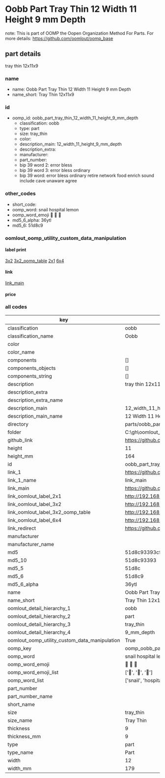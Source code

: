 # Oobb Part Tray Thin 12 Width 11 Height 9 mm Depth  

note: This is part of OOMP the Oopen Organization Method For Parts. For more details: https://github.com/oomlout/oomp_base

##  part details
  



tray thin 12x11x9



### name
* name: Oobb Part Tray Thin 12 Width 11 Height 9 mm Depth
* name_short: Tray Thin 12x11x9 
### id
* oomp_id: oobb_part_tray_thin_12_width_11_height_9_mm_depth
  * classification: oobb
  * type: part
  * size: tray_thin
  * color: 
  * description_main: 12_width_11_height_9_mm_depth
  * description_extra: 
  * manufacturer: 
  * part_number: 
  * bip 39 word 2: error bless
  * bip 39 word 3: error bless ordinary
  * bip 39 word: error bless ordinary retire network food enrich sound include cave unaware agree

### other_codes
* short_code: 
* oomp_word: snail hospital lemon
* oomp_word_emoji :snail: :hospital: :lemon:
* md5_6_alpha: 36ytl
* md5_6: 51d8c9






### oomlout_oomp_utility_custom_data_manipulation
#### label print
[3x2](http://192.168.1.245:1112/?label=oomp%2036ytl)
[3x2_oomp_table](http://192.168.1.108:1112/?label=oomp%2036ytl)
[2x1](http://192.168.1.242:1112/?label=oomp%2036ytl)
[6x4](http://192.168.1.55:1112/?label=oomp%2036ytl)    

#### link

[link_main](https://github.com/oomlout/oomlout_oobb_version_4_generated_parts/tree/main/navigation_oomp/oobb/part/tray_thin/12_width_11_height_9_mm_depth/part)                              

#### price







### all codes 
| key | value |  
| --- | --- |  
| classification | oobb |  
| classification_name | Oobb |  
| color |  |  
| color_name |  |  
| components | [] |  
| components_objects | [] |  
| components_string | [] |  
| description | tray thin 12x11x9 |  
| description_extra |  |  
| description_extra_name |  |  
| description_main | 12_width_11_height_9_mm_depth |  
| description_main_name | 12 Width 11 Height 9 mm Depth |  
| directory | parts/oobb_part_tray_thin_12_width_11_height_9_mm_depth |  
| folder | C:\gh\oomlout_oobb_version_4_generated_parts\parts\oobb_part_tray_thin_12_width_11_height_9_mm_depth |  
| github_link | https://github.com/oomlout/oomlout_oomp_part_src/tree/main/parts/oobb_part_tray_thin_12_width_11_height_9_mm_depth |  
| height | 11 |  
| height_mm | 164 |  
| id | oobb_part_tray_thin_12_width_11_height_9_mm_depth |  
| link_1 | https://github.com/oomlout/oomlout_oobb_version_4_generated_parts/tree/main/navigation_oomp/oobb/part/tray_thin/12_width_11_height_9_mm_depth/part |  
| link_1_name | link_main |  
| link_main | https://github.com/oomlout/oomlout_oobb_version_4_generated_parts/tree/main/navigation_oomp/oobb/part/tray_thin/12_width_11_height_9_mm_depth/part |  
| link_oomlout_label_2x1 | http://192.168.1.242:1112/?label=oomp%2036ytl |  
| link_oomlout_label_3x2 | http://192.168.1.245:1112/?label=oomp%2036ytl |  
| link_oomlout_label_3x2_oomp_table | http://192.168.1.108:1112/?label=oomp%2036ytl |  
| link_oomlout_label_6x4 | http://192.168.1.55:1112/?label=oomp%2036ytl |  
| link_redirect | https://github.com/oomlout/oomlout_oobb_version_4_generated_parts/tree/main/parts/oobb_tray_thin_12_11_09 |  
| manufacturer |  |  
| manufacturer_name |  |  
| md5 | 51d8c93393cfc9616b4a6b7f3885ea66 |  
| md5_10 | 51d8c93393 |  
| md5_5 | 51d8c |  
| md5_6 | 51d8c9 |  
| md5_6_alpha | 36ytl |  
| name | Oobb Part Tray Thin 12 Width 11 Height 9 mm Depth |  
| name_short | Tray Thin 12x11x9  |  
| oomlout_detail_hierarchy_1 | oobb |  
| oomlout_detail_hierarchy_2 | part |  
| oomlout_detail_hierarchy_3 | tray_thin |  
| oomlout_detail_hierarchy_4 | 9_mm_depth |  
| oomlout_oomp_utility_custom_data_manipulation | True |  
| oomp_key | oomp_oobb_part_tray_thin_12_width_11_height_9_mm_depth |  
| oomp_word | snail hospital lemon |  
| oomp_word_emoji | :snail: :hospital: :lemon: |  
| oomp_word_emoji_list | [':snail:', ':hospital:', ':lemon:'] |  
| oomp_word_list | ['snail', 'hospital', 'lemon'] |  
| part_number |  |  
| part_number_name |  |  
| short_name |  |  
| size | tray_thin |  
| size_name | Tray Thin |  
| thickness | 9 |  
| thickness_mm | 9 |  
| type | part |  
| type_name | Part |  
| width | 12 |  
| width_mm | 179 |  
